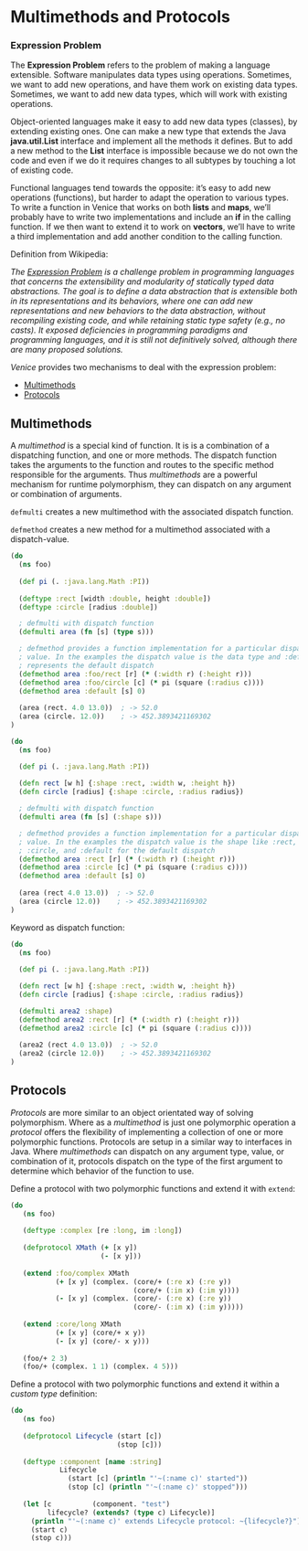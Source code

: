 # Multimethods and Protocols


### Expression Problem

The **Expression Problem** refers to the problem of making a language extensible. 
Software manipulates data types using operations. Sometimes, we want to add 
new operations, and have them work on existing data types. Sometimes, we want 
to add new data types, which will work with existing operations.

Object-oriented languages make it easy to add new data types (classes), by 
extending existing ones. One can make a new type that extends the Java 
**java.util.List** interface and implement all the methods it defines. 
But to add a new method to the **List** interface is impossible because we
do not own the code and even if we do it requires changes to all subtypes by
touching a lot of existing code.

Functional languages tend towards the opposite: it’s easy to add new operations 
(functions), but harder to adapt the operation to various types. To write a function 
in Venice that works on both **lists** and **maps**, we’ll probably have to write two 
implementations and include an **if** in the calling function. If we then want to 
extend it to work on **vectors**, we’ll have to write a third implementation and 
add another condition to the calling function.


Definition from Wikipedia:

*The [Expression Problem](https://en.wikipedia.org/wiki/Expression_problem) is a 
challenge problem in programming languages that concerns the extensibility and 
modularity of statically typed data abstractions. The goal is to define a data 
abstraction that is extensible both in its representations and its behaviors, 
where one can add new representations and new behaviors to the data abstraction, 
without recompiling existing code, and while retaining static type safety (e.g., 
no casts). It exposed deficiencies in programming paradigms and programming 
languages, and it is still not definitively solved, although there are many 
proposed solutions.* 


*Venice* provides two mechanisms to deal with the expression problem:

* [Multimethods](#multimethods)
* [Protocols](#protocols)



## Multimethods

A *multimethod* is a special kind of function. It is is a combination of a dispatching 
function, and one or more methods. The dispatch function takes the arguments to the 
function and routes to the specific method responsible for the arguments. Thus 
*multimethods* are a powerful mechanism for runtime polymorphism, they can dispatch 
on any argument or combination of arguments.


`defmulti` creates a new multimethod with the associated dispatch function.

`defmethod` creates a new method for a multimethod associated with a dispatch-value.


```clojure
(do
  (ns foo)
  
  (def pi (. :java.lang.Math :PI))
  
  (deftype :rect [width :double, height :double])
  (deftype :circle [radius :double])

  ; defmulti with dispatch function 
  (defmulti area (fn [s] (type s)))

  ; defmethod provides a function implementation for a particular dispatch
  ; value. In the examples the dispatch value is the data type and :default
  ; represents the default dispatch
  (defmethod area :foo/rect [r] (* (:width r) (:height r)))
  (defmethod area :foo/circle [c] (* pi (square (:radius c))))
  (defmethod area :default [s] 0) 
 
  (area (rect. 4.0 13.0))  ; -> 52.0
  (area (circle. 12.0))    ; -> 452.3893421169302
)
```

```clojure
(do
  (ns foo)

  (def pi (. :java.lang.Math :PI))
  
  (defn rect [w h] {:shape :rect, :width w, :height h})
  (defn circle [radius] {:shape :circle, :radius radius})

  ; defmulti with dispatch function 
  (defmulti area (fn [s] (:shape s)))

  ; defmethod provides a function implementation for a particular dispatch
  ; value. In the examples the dispatch value is the shape like :rect, 
  ; :circle, and :default for the default dispatch
  (defmethod area :rect [r] (* (:width r) (:height r)))
  (defmethod area :circle [c] (* pi (square (:radius c))))
  (defmethod area :default [s] 0) 
 
  (area (rect 4.0 13.0))  ; -> 52.0
  (area (circle 12.0))    ; -> 452.3893421169302
)
```

Keyword as dispatch function:

```clojure
(do
  (ns foo)
  
  (def pi (. :java.lang.Math :PI))

  (defn rect [w h] {:shape :rect, :width w, :height h})
  (defn circle [radius] {:shape :circle, :radius radius})

  (defmulti area2 :shape)
  (defmethod area2 :rect [r] (* (:width r) (:height r)))
  (defmethod area2 :circle [c] (* pi (square (:radius c))))
    
  (area2 (rect 4.0 13.0))  ; -> 52.0
  (area2 (circle 12.0))    ; -> 452.3893421169302
)
```


## Protocols

*Protocols* are more similar to an object orientated way of solving polymorphism. 
Where as a *multimethod* is just one polymorphic operation a *protocol* offers the 
flexibility of implementing a collection of one or more polymorphic functions. 
Protocols are setup in a similar way to interfaces in Java. 
Where *multimethods* can dispatch on any argument type, value, or combination of it, 
protocols dispatch on the type of the first argument to determine which behavior 
of the function to use.


Define a protocol with two polymorphic functions and extend it with `extend`:

```clojure
(do
   (ns foo)
   
   (deftype :complex [re :long, im :long])
   
   (defprotocol XMath (+ [x y])
                      (- [x y]))
                      
   (extend :foo/complex XMath
           (+ [x y] (complex. (core/+ (:re x) (:re y))
                              (core/+ (:im x) (:im y))))
           (- [x y] (complex. (core/- (:re x) (:re y))
                              (core/- (:im x) (:im y)))))
                              
   (extend :core/long XMath 
           (+ [x y] (core/+ x y))
           (- [x y] (core/- x y))) 
           
   (foo/+ 2 3)
   (foo/+ (complex. 1 1) (complex. 4 5)))
```


Define a protocol with two polymorphic functions and extend it within 
a *custom type* definition:

```clojure
(do
   (ns foo)
   
   (defprotocol Lifecycle (start [c]) 
                          (stop [c]))
   
   (deftype :component [name :string]
            Lifecycle 
              (start [c] (println "'~(:name c)' started"))
              (stop [c] (println "'~(:name c)' stopped")))
   
   (let [c          (component. "test")
         lifecycle? (extends? (type c) Lifecycle)] 
     (println "'~(:name c)' extends Lifecycle protocol: ~{lifecycle?}")
     (start c) 
     (stop c)))
```

